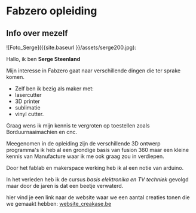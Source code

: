 # Fabzero opleiding

## Info over mezelf

![Foto_Serge]({{site.baseurl }}/assets/serge200.jpg):

Hallo, ik ben **Serge Steenland**

Mijn interesse in Fabzero gaat naar verschillende dingen die ter sprake komen.

* Zelf ben ik bezig als maker met: 
 * lasercutter
 * 3D printer
 * sublimatie 
 * vinyl cutter.

Graag wens ik mijn kennis te vergroten op toestellen zoals Borduurnaaimachien en cnc.

Meegenomen in de opleiding zijn de verschillende 3D ontwerp programma's ik heb al een grondige basis van fusion 360 maar een kleine kennis van Manufacture waar ik me ook graag zou in verdiepen.

Door het fablab en makerspace werking heb ik al een notie van arduino.

In het verleden heb ik de cursus _basis elektronika en TV techniek_ gevolgd maar door de jaren is dat een beetje verwaterd.

hier vind je een link naar de website waar we een aantal creaties tonen die we gemaakt hebben: [website_creakase.be](https://creakase.be/)